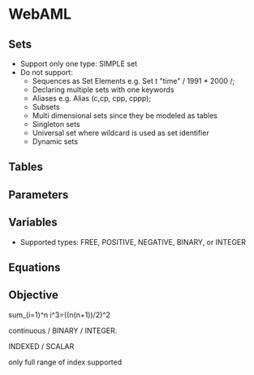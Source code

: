 # WebAML

## Sets

- Support only one type: SIMPLE set
- Do not support:
    - Sequences as Set Elements e.g. Set t "time" / 1991 * 2000 /;
    - Declaring multiple sets with one keywords
    - Aliases e.g. Alias (c,cp, cpp, cppp);
    - Subsets
    - Multi dimensional sets since they be modeled as tables
    - Singleton sets
    - Universal set where wildcard is used as set identifier
    - Dynamic sets

## Tables

## Parameters


## Variables

- Supported types: FREE, POSITIVE, NEGATIVE, BINARY, or INTEGER

## Equations

## Objective


sum_(i=1)^n i^3=((n(n+1))/2)^2

continuous / BINARY / INTEGER.

INDEXED / SCALAR

only full range of index supported